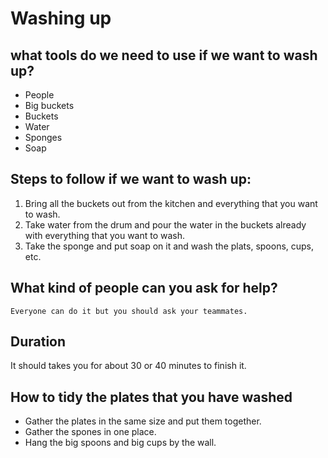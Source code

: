 # Washing up

## what tools do we need to use if we want to wash up?
- People
- Big buckets
- Buckets
- Water
- Sponges
- Soap

## Steps to follow if we want to wash up:
   1. Bring all the buckets out from the kitchen and everything that you want to wash.
   1. Take water from the drum and pour the water in the buckets already with everything that you want to wash.
   1. Take the sponge and put soap on it and wash the plats, spoons, cups, etc.

## What kind of people can you ask for help?
    Everyone can do it but you should ask your teammates.

## Duration
  It should takes you for about 30 or 40 minutes to finish it.

## How to tidy the plates that you have washed
  
 - Gather the plates in the same size and put them together.
  - Gather the spones in one place.
  - Hang the big spoons and big cups by the wall.
